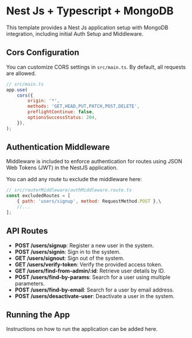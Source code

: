 # Nest Js + Typescript + MongoDB

This template provides a Nest Js application setup with MongoDB integration, including initial Auth Setup and Middleware.

## Cors Configuration

You can customize CORS settings in `src/main.ts`. By default, all requests are allowed.

```js
// src/main.ts
app.use(
    cors({
        origin: '*',
        methods: 'GET,HEAD,PUT,PATCH,POST,DELETE',
        preflightContinue: false,
        optionsSuccessStatus: 204,
    }),
);
```

## Authentication Middleware

Middleware is included to enforce authentication for routes using JSON Web Tokens (JWT) in the NestJS application.

You can add any route tu exclude the middleware here:

```js
// src/routerMiddleware/authMiddleware.route.ts
const excludedRoutes = [
    { path: 'users/signup', method: RequestMethod.POST },\
    //...
];
```

## API Routes

-   **POST /users/signup**: Register a new user in the system.
-   **POST /users/signin**: Sign in to the system.
-   **GET /users/signout**: Sign out of the system.
-   **GET /users/verify-token**: Verify the provided access token.
-   **GET /users/find-from-admin/:id**: Retrieve user details by ID.
-   **POST /users/find-by-params**: Search for a user using multiple parameters.
-   **POST /users/find-by-email**: Search for a user by email address.
-   **POST /users/desactivate-user**: Deactivate a user in the system.

## Running the App

Instructions on how to run the application can be added here.
